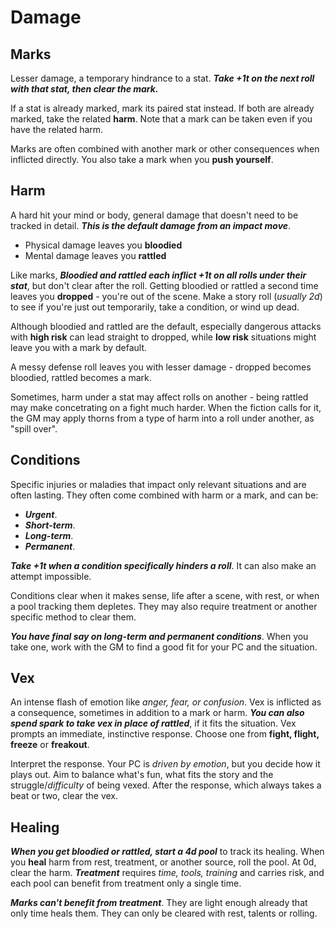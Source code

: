 # Damage

## Marks

Lesser damage, a temporary hindrance to a stat. **_Take +1t on the next roll with that stat, then clear the mark._**

If a stat is already marked, mark its paired stat instead. If both are already marked, take the related **harm**. Note that a mark can be taken even if you have the related harm.

Marks are often combined with another mark or other consequences when inflicted directly. You also take a mark when you **push yourself**.

## Harm

A hard hit your mind or body, general damage that doesn't need to be tracked in detail. **_This is the default damage from an impact move_**.

- Physical damage leaves you **bloodied**
- Mental damage leaves you **rattled**

Like marks, **_Bloodied and rattled each inflict +1t on all rolls under their stat_**, but don't clear after the roll. Getting bloodied or rattled a second time leaves you **dropped** - you're out of the scene. Make a story roll (_usually 2d_) to see if you're just out temporarily, take a condition, or wind up dead.

Although bloodied and rattled are the default, especially dangerous attacks with **high risk** can lead straight to dropped, while **low risk** situations might leave you with a mark by default.

A messy defense roll leaves you with lesser damage - dropped becomes bloodied, rattled becomes a mark.

Sometimes, harm under a stat may affect rolls on another - being rattled may make concetrating on a fight much harder. When the fiction calls for it, the GM may apply thorns from a type of harm into a roll under another, as "spill over".

## Conditions

Specific injuries or maladies that impact only relevant situations and are often lasting. They often come combined with harm or a mark, and can be:

- **_Urgent_**.
- **_Short-term_**.
- **_Long-term_**.
- **_Permanent_**.

**_Take +1t when a condition specifically hinders a roll_**. It can also make an attempt impossible.

Conditions clear when it makes sense, life after a scene, with rest, or when a pool tracking them depletes. They may also require treatment or another specific method to clear them.

**_You have final say on long-term and permanent conditions_**. When you take one, work with the GM to find a good fit for your PC and the situation.

## Vex

An intense flash of emotion like _anger, fear, or confusion_. Vex is inflicted as a consequence, sometimes in addition to a mark or harm. **_You can also spend spark to take vex in place of rattled_**, if it fits the situation. Vex prompts an immediate, instinctive response. Choose one from **fight, flight, freeze** or **freakout**.

Interpret the response. Your PC is _driven by emotion_, but you decide how it plays out. Aim to balance what's fun, what fits the story and the struggle/_difficulty_ of being vexed. After the response, which always takes a beat or two, clear the vex.

## Healing

**_When you get bloodied or rattled, start a 4d pool_** to track its healing. When you **heal** harm from rest, treatment, or another source, roll the pool. At 0d, clear the harm. **_Treatment_** requires _time, tools, training_ and carries risk, and each pool can benefit from treatment only a single time.

**_Marks can't benefit from treatment_**. They are light enough already that only time heals them. They can only be cleared with rest, talents or rolling.
